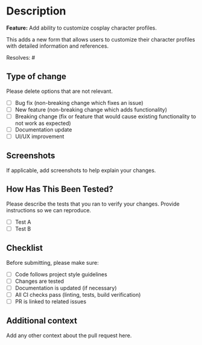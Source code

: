 # Description

**Feature:** Add ability to customize cosplay character profiles.

This adds a new form that allows users to customize their character profiles with detailed information and references.

Resolves: #<!-- Replace with actual issue number -->

## Type of change

Please delete options that are not relevant.

- [ ] Bug fix (non-breaking change which fixes an issue)
- [ ] New feature (non-breaking change which adds functionality)
- [ ] Breaking change (fix or feature that would cause existing functionality to not work as expected)
- [ ] Documentation update
- [ ] UI/UX improvement

## Screenshots

If applicable, add screenshots to help explain your changes.

## How Has This Been Tested?

Please describe the tests that you ran to verify your changes. Provide instructions so we can reproduce.

- [ ] Test A
- [ ] Test B

## Checklist

Before submitting, please make sure:

- [ ] Code follows project style guidelines
- [ ] Changes are tested
- [ ] Documentation is updated (if necessary)
- [ ] All CI checks pass (linting, tests, build verification)
- [ ] PR is linked to related issues

## Additional context

Add any other context about the pull request here.
